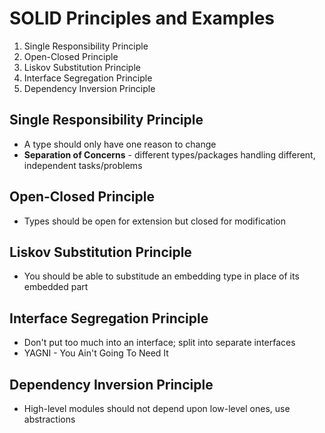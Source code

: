 # SOLID Principles and Examples

1. Single Responsibility Principle
2. Open-Closed Principle
3. Liskov Substitution Principle
4. Interface Segregation Principle
5. Dependency Inversion Principle

## Single Responsibility Principle

- A type should only have one reason to change
- **Separation of Concerns** - different types/packages handling different, independent tasks/problems

## Open-Closed Principle

- Types should be open for extension but closed for modification

## Liskov Substitution Principle

- You should be able to substitude an embedding type in place of its embedded part

## Interface Segregation Principle

- Don't put too much into an interface; split into separate interfaces
- YAGNI - You Ain't Going To Need It

## Dependency Inversion Principle

- High-level modules should not depend upon low-level ones, use abstractions